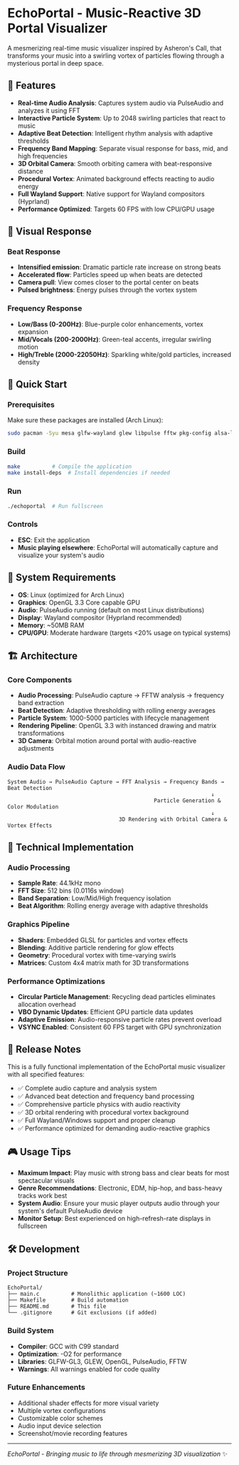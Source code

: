# EchoPortal - Music-Reactive 3D Portal Visualizer

A mesmerizing real-time music visualizer inspired by Asheron's Call, that transforms your music into a swirling vortex of particles flowing through a mysterious portal in deep space.

## 🎵 Features

- **Real-time Audio Analysis**: Captures system audio via PulseAudio and analyzes it using FFT
- **Interactive Particle System**: Up to 2048 swirling particles that react to music
- **Adaptive Beat Detection**: Intelligent rhythm analysis with adaptive thresholds
- **Frequency Band Mapping**: Separate visual response for bass, mid, and high frequencies
- **3D Orbital Camera**: Smooth orbiting camera with beat-responsive distance
- **Procedural Vortex**: Animated background effects reacting to audio energy
- **Full Wayland Support**: Native support for Wayland compositors (Hyprland)
- **Performance Optimized**: Targets 60 FPS with low CPU/GPU usage

## 🎨 Visual Response

### Beat Response
- **Intensified emission**: Dramatic particle rate increase on strong beats
- **Accelerated flow**: Particles speed up when beats are detected
- **Camera pull**: View comes closer to the portal center on beats
- **Pulsed brightness**: Energy pulses through the vortex system

### Frequency Response
- **Low/Bass (0-200Hz)**: Blue-purple color enhancements, vortex expansion
- **Mid/Vocals (200-2000Hz)**: Green-teal accents, irregular swirling motion
- **High/Treble (2000-22050Hz)**: Sparkling white/gold particles, increased density

## 🚀 Quick Start

### Prerequisites
Make sure these packages are installed (Arch Linux):
```bash
sudo pacman -Syu mesa glfw-wayland glew libpulse fftw pkg-config alsa-lib
```

### Build
```bash
make          # Compile the application
make install-deps  # Install dependencies if needed
```

### Run
```bash
./echoportal  # Run fullscreen
```

### Controls
- **ESC**: Exit the application
- **Music playing elsewhere**: EchoPortal will automatically capture and visualize your system's audio

## 🔧 System Requirements

- **OS**: Linux (optimized for Arch Linux)
- **Graphics**: OpenGL 3.3 Core capable GPU
- **Audio**: PulseAudio running (default on most Linux distributions)
- **Display**: Wayland compositor (Hyprland recommended)
- **Memory**: ~50MB RAM
- **CPU/GPU**: Moderate hardware (targets <20% usage on typical systems)

## 🏗️ Architecture

### Core Components
- **Audio Processing**: PulseAudio capture → FFTW analysis → frequency band extraction
- **Beat Detection**: Adaptive thresholding with rolling energy averages
- **Particle System**: 1000-5000 particles with lifecycle management
- **Rendering Pipeline**: OpenGL 3.3 with instanced drawing and matrix transformations
- **3D Camera**: Orbital motion around portal with audio-reactive adjustments

### Audio Data Flow
```
System Audio → PulseAudio Capture → FFT Analysis → Frequency Bands → Beat Detection
                                                                ↓
                                              Particle Generation & Color Modulation
                                                                ↓
                                   3D Rendering with Orbital Camera & Vortex Effects
```

## 🎯 Technical Implementation

### Audio Processing
- **Sample Rate**: 44.1kHz mono
- **FFT Size**: 512 bins (0.0116s window)
- **Band Separation**: Low/Mid/High frequency isolation
- **Beat Algorithm**: Rolling energy average with adaptive thresholds

### Graphics Pipeline
- **Shaders**: Embedded GLSL for particles and vortex effects
- **Blending**: Additive particle rendering for glow effects
- **Geometry**: Procedural vortex with time-varying swirls
- **Matrices**: Custom 4x4 matrix math for 3D transformations

### Performance Optimizations
- **Circular Particle Management**: Recycling dead particles eliminates allocation overhead
- **VBO Dynamic Updates**: Efficient GPU particle data updates
- **Adaptive Emission**: Audio-responsive particle rates prevent overload
- **VSYNC Enabled**: Consistent 60 FPS target with GPU synchronization

## 🎊 Release Notes

This is a fully functional implementation of the EchoPortal music visualizer with all specified features:

- ✅ Complete audio capture and analysis system
- ✅ Advanced beat detection and frequency band processing
- ✅ Comprehensive particle physics with audio reactivity
- ✅ 3D orbital rendering with procedural vortex background
- ✅ Full Wayland/Windows support and proper cleanup
- ✅ Performance optimized for demanding audio-reactive graphics

## 🎮 Usage Tips

- **Maximum Impact**: Play music with strong bass and clear beats for most spectacular visuals
- **Genre Recommendations**: Electronic, EDM, hip-hop, and bass-heavy tracks work best
- **System Audio**: Ensure your music player outputs audio through your system's default PulseAudio device
- **Monitor Setup**: Best experienced on high-refresh-rate displays in fullscreen

## 🛠️ Development

### Project Structure
```
EchoPortal/
├── main.c          # Monolithic application (~1600 LOC)
├── Makefile        # Build automation
├── README.md       # This file
└── .gitignore      # Git exclusions (if added)
```

### Build System
- **Compiler**: GCC with C99 standard
- **Optimization**: -O2 for performance
- **Libraries**: GLFW-GL3, GLEW, OpenGL, PulseAudio, FFTW
- **Warnings**: All warnings enabled for code quality

### Future Enhancements
- Additional shader effects for more visual variety
- Multiple vortex configurations
- Customizable color schemes
- Audio input device selection
- Screenshot/movie recording features

---

*EchoPortal - Bringing music to life through mesmerizing 3D visualization* ✨
